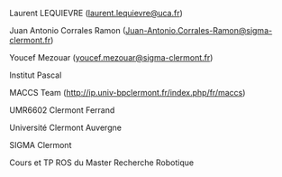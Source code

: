 Laurent LEQUIEVRE (laurent.lequievre@uca.fr)

Juan Antonio Corrales Ramon (Juan-Antonio.Corrales-Ramon@sigma-clermont.fr)

Youcef Mezouar (youcef.mezouar@sigma-clermont.fr)

Institut Pascal

MACCS Team (http://ip.univ-bpclermont.fr/index.php/fr/maccs)

UMR6602 Clermont Ferrand

Université Clermont Auvergne

SIGMA Clermont

Cours et TP ROS du Master Recherche Robotique

